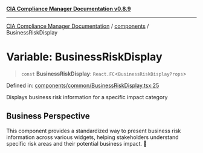 [**CIA Compliance Manager Documentation v0.8.9**](../../README.md)

***

[CIA Compliance Manager Documentation](../../modules.md) / [components](../README.md) / BusinessRiskDisplay

# Variable: BusinessRiskDisplay

> `const` **BusinessRiskDisplay**: `React.FC`\<`BusinessRiskDisplayProps`\>

Defined in: [components/common/BusinessRiskDisplay.tsx:25](https://github.com/Hack23/cia-compliance-manager/blob/e1ae27dd41c4ccea8a13cdec993022242a97dce3/src/components/common/BusinessRiskDisplay.tsx#L25)

Displays business risk information for a specific impact category

## Business Perspective

This component provides a standardized way to present business risk information
across various widgets, helping stakeholders understand specific risk areas and
their potential business impact. 💼
